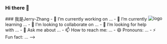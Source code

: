 ### Hi there 👋

<p>
<img src="https://github-readme-stats.vercel.app/api?username=neusoftzhangjinrui&show_icons=true" alt="logo" align="right" style="margin-bottom:20px"/>
</p>
### 我是Jerry-Zhang
- 🔭 I’m currently working on ...  
- 🌱 I’m currently learning ...  
- 👯 I’m looking to collaborate on ...  
- 🤔 I’m looking for help with ...  
- 💬 Ask me about ...  
- 📫 How to reach me: ...  
- 😄 Pronouns: ...  
- ⚡ Fun fact: ...  
-->
